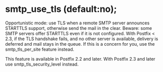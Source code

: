# smtp_use_tls (default:no); 

 Opportunistic mode: use TLS when a remote SMTP server announces
STARTTLS support, otherwise send the mail in the clear. Beware:
some SMTP servers offer STARTTLS even if it is not configured.  With
Postfix &lt; 2.3, if the TLS handshake fails, and no other server is
available, delivery is deferred and mail stays in the queue. If this
is a concern for you, use the smtp_tls_per_site feature instead.  

 This feature is available in Postfix 2.2 and later. With
Postfix 2.3 and later use smtp_tls_security_level instead. 


